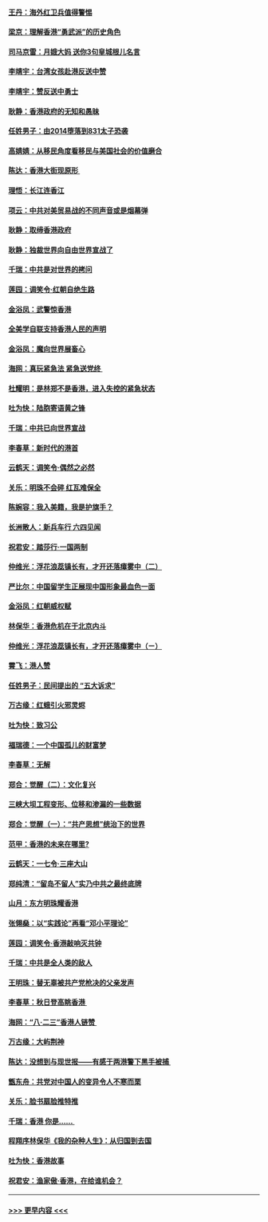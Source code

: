 #### [王丹：海外红卫兵值得警惕](../pages/nsc993/n11498138.md?t=09041711) 
#### [梁京：理解香港“勇武派”的历史角色](../pages/nsc993/n11498006.md?t=09041711) 
#### [司马京雷：月娥大妈  送你3句皇城根儿名言](../pages/nsc993/n11497885.md?t=09041711) 
#### [李靖宇：台湾女孩赴港反送中赞](../pages/nsc993/n11497721.md?t=09041711) 
#### [李靖宇：赞反送中勇士](../pages/nsc993/n11497452.md?t=09041711) 
#### [耿静：香港政府的无知和愚昧](../pages/nsc993/n11494238.md?t=09041711) 
#### [任姓男子：由2014堕落到831太子恐袭](../pages/nsc993/n11496683.md?t=09041711) 
#### [高婧婧：从移民角度看移民与美国社会的价值磨合](../pages/nsc993/n11495757.md?t=09041711) 
#### [陈达：香港大街现原形 ](../pages/nsc993/n11495441.md?t=09041711) 
#### [理悟：长江连香江](../pages/nsc993/n11495377.md?t=09041711) 
#### [项云：中共对美贸易战的不同声音或是烟幕弹](../pages/nsc993/n11494929.md?t=09041711) 
#### [耿静：取缔香港政府](../pages/nsc993/n11494218.md?t=09041711) 
#### [耿静：独裁世界向自由世界宣战了](../pages/nsc993/n11494190.md?t=09041711) 
#### [千瑞：中共是对世界的拷问](../pages/nsc993/n11493021.md?t=09041711) 
#### [莲园：调笑令‧红朝自绝生路](../pages/nsc993/n11493011.md?t=09041711) 
#### [金浴凤：武警惊香港](../pages/nsc993/n11492994.md?t=09041711) 
#### [全美学自联支持香港人民的声明](../pages/nsc993/n11492630.md?t=09041711) 
#### [金浴凤：魔向世界展畜心](../pages/nsc993/n11492599.md?t=09041711) 
#### [海网：真玩紧急法 紧急送党终 ](../pages/nsc993/n11492535.md?t=09041711) 
#### [杜耀明：是林郑不是香港，进入失控的紧急状态](../pages/nsc993/n11491420.md?t=09041711) 
#### [吐为快：陆胞寄语黄之锋](../pages/nsc993/n11491117.md?t=09041711) 
#### [千瑞：中共已向世界宣战](../pages/nsc993/n11490123.md?t=09041711) 
#### [李春草：新时代的港首](../pages/nsc993/n11489864.md?t=09041711) 
#### [云鹤天：调笑令·偶然之必然](../pages/nsc993/n11489701.md?t=09041711) 
#### [关乐：明珠不会碎 红瓦难保全](../pages/nsc993/n11489647.md?t=09041711) 
#### [陈婉容：我入美籍，我是护旗手？](../pages/nsc993/n11487908.md?t=09041711) 
#### [长洲散人：新兵车行 六四见闻](../pages/nsc993/n11487729.md?t=09041711) 
#### [祝君安：踏莎行‧一国两制](../pages/nsc993/n11487699.md?t=09041711) 
#### [仲维光：浮花浪蕊镇长有，才开还落瘴雾中（二）](../pages/nsc993/n11483286.md?t=09041711) 
#### [严比尔：中国留学生正展现中国形象最血色一面](../pages/nsc993/n11485145.md?t=09041711) 
#### [金浴凤：红朝威权赋](../pages/nsc993/n11485191.md?t=09041711) 
#### [林保华：香港危机在于北京内斗](../pages/nsc993/n11484593.md?t=09041711) 
#### [仲维光：浮花浪蕊镇长有，才开还落瘴雾中（ㄧ）](../pages/nsc993/n11483259.md?t=09041711) 
#### [霄飞：港人赞](../pages/nsc993/n11482957.md?t=09041711) 
#### [任姓男子：民间提出的 “五大诉求”](../pages/nsc993/n11482897.md?t=09041711) 
#### [万古缘：红蛾引火邪灵烬](../pages/nsc993/n11482886.md?t=09041711) 
#### [吐为快：致习公](../pages/nsc993/n11482867.md?t=09041711) 
#### [福瑞德：一个中国孤儿的财富梦](../pages/nsc993/n11482817.md?t=09041711) 
#### [李春草：无解](../pages/nsc993/n11482791.md?t=09041711) 
#### [郑合：觉醒（二）：文化复兴](../pages/nsc993/n11478025.md?t=09041711) 
#### [三峡大坝工程变形、位移和渗漏的一些数据](../pages/nsc993/n11478232.md?t=09041711) 
#### [郑合：觉醒（一）：“共产思想”统治下的世界](../pages/nsc993/n11477663.md?t=09041711) 
#### [范甲：香港的未来在哪里?](../pages/nsc993/n11477249.md?t=09041711) 
#### [云鹤天：一七令·三座大山](../pages/nsc993/n11477192.md?t=09041711) 
#### [郑纯清：“留岛不留人”实乃中共之最终底牌](../pages/nsc993/n11476160.md?t=09041711) 
#### [山月：东方明珠耀香港](../pages/nsc993/n11476077.md?t=09041711) 
#### [张翎燊：以“实践论”再看“邓小平理论”](../pages/nsc993/n11475733.md?t=09041711) 
#### [莲园：调笑令‧香港敲响灭共钟](../pages/nsc993/n11475723.md?t=09041711) 
#### [千瑞：中共是全人类的敌人](../pages/nsc993/n11475329.md?t=09041711) 
#### [王明珠：替无辜被共产党枪决的父亲发声](../pages/nsc993/n11474570.md?t=09041711) 
#### [李春草：秋日登高眺香港 ](../pages/nsc993/n11474491.md?t=09041711) 
#### [海网：“八·二三”香港人链赞 ](../pages/nsc993/n11474538.md?t=09041711) 
#### [万古缘：大屿荆神](../pages/nsc993/n11474401.md?t=09041711) 
#### [陈达：没想到与现世报——有感于两港警下黑手被捕 ](../pages/nsc993/n11472557.md?t=09041711) 
#### [甑东舟：共党对中国人的变异令人不寒而栗](../pages/nsc993/n11472496.md?t=09041711) 
#### [关乐：脸书扇脸推特推](../pages/nsc993/n11472488.md?t=09041711) 
#### [千瑞：香港  你是…… ](../pages/nsc993/n11472459.md?t=09041711) 
#### [程翔序林保华《我的杂种人生》：从归国到去国](../pages/nsc993/n11472369.md?t=09041711) 
#### [吐为快：香港故事](../pages/nsc993/n11471931.md?t=09041711) 
#### [祝君安：渔家傲‧香港，在给谁机会？](../pages/nsc993/n11469718.md?t=09041711) 

----
#### [ >>> 更早内容 <<< ](../indexes/nsc993-earlier.md)
